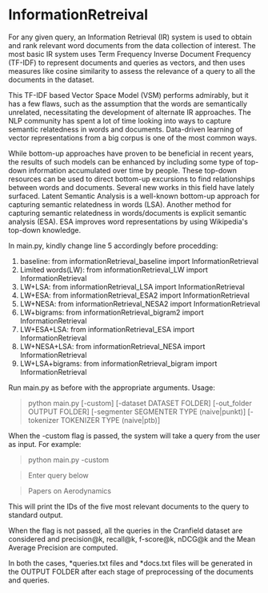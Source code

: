 # InformationRetreival
For any given query, an Information Retrieval (IR) system is used to obtain and rank relevant word documents from the data collection of interest. The most basic IR system uses Term Frequency Inverse Document Frequency (TF-IDF) to represent documents and queries as vectors, and then uses measures like cosine similarity to assess the relevance of a query to all the documents in the dataset.

This TF-IDF based Vector Space Model (VSM) performs admirably, but it has a few flaws, such as the assumption that the words are semantically unrelated, necessitating the development of alternate IR approaches. The NLP community has spent a lot of time looking into ways to capture semantic relatedness in words and documents. Data-driven learning of vector representations from a big corpus is one of the most common ways.

While bottom-up approaches have proven to be beneficial in recent years, the results of such models can be enhanced by including some type of top-down information accumulated over time by people. These top-down resources can be used to direct bottom-up excursions to find relationships between words and documents. Several new works in this field have lately surfaced. Latent Semantic Analysis is a well-known bottom-up approach for capturing semantic relatedness in words (LSA). Another method for capturing semantic relatedness in words/documents is explicit semantic analysis (ESA). ESA improves word representations by using Wikipedia's top-down knowledge.


In main.py, kindly change line 5 accordingly before procedding:
1. baseline: 
from informationRetrieval_baseline import InformationRetrieval
2. Limited words(LW): 
from informationRetrieval_LW import InformationRetrieval
3. LW+LSA: 
from informationRetrieval_LSA import InformationRetrieval
4. LW+ESA: 
from informationRetrieval_ESA2 import InformationRetrieval
5. LW+NESA: 
from informationRetrieval_NESA2 import InformationRetrieval
6. LW+bigrams: 
from informationRetrieval_bigram2 import InformationRetrieval
7. LW+ESA+LSA: 
from informationRetrieval_ESA import InformationRetrieval
8. LW+NESA+LSA: 
from informationRetrieval_NESA import InformationRetrieval
9. LW+LSA+bigrams: 
from informationRetrieval_bigram import InformationRetrieval


Run main.py as before with the appropriate arguments.
Usage: 
> python main.py [-custom] [-dataset DATASET FOLDER] [-out_folder OUTPUT FOLDER]
               [-segmenter SEGMENTER TYPE (naive|punkt)] [-tokenizer TOKENIZER TYPE (naive|ptb)] 

When the -custom flag is passed, the system will take a query from the user as input. For example:
> python main.py -custom

> Enter query below

> Papers on Aerodynamics

This will print the IDs of the five most relevant documents to the query to standard output.

When the flag is not passed, all the queries in the Cranfield dataset are considered and precision@k, recall@k, f-score@k, nDCG@k and the Mean Average Precision are computed.

In both the cases, *queries.txt files and *docs.txt files will be generated in the OUTPUT FOLDER after each stage of preprocessing of the documents and queries.

